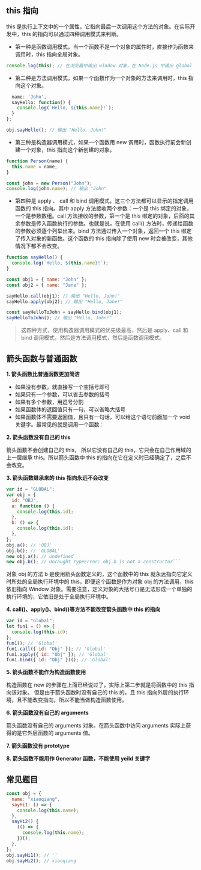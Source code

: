 ## this 指向

this 是执行上下文中的一个属性，它指向最后一次调用这个方法的对象。在实际开发中，this 的指向可以通过四种调用模式来判断。

- 第一种是函数调用模式，当一个函数不是一个对象的属性时，直接作为函数来调用时，this 指向全局对象。

```js
console.log(this); // 在浏览器中输出 window 对象，在 Node.js 中输出 global 对象
```

- 第二种是方法调用模式，如果一个函数作为一个对象的方法来调用时，this 指向这个对象。

```js
  name: 'John',
  sayHello: function() {
    console.log(`Hello, ${this.name}!`);
  }
};

obj.sayHello(); // 输出 "Hello, John!"
```

- 第三种是构造器调用模式，如果一个函数用 new 调用时，函数执行前会新创建一个对象，this 指向这个新创建的对象。

```js
function Person(name) {
  this.name = name;
}

const john = new Person("John");
console.log(john.name); // 输出 "John"
```

- 第四种是 apply 、 call 和 bind 调用模式，这三个方法都可以显示的指定调用函数的 this 指向。其中 apply 方法接收两个参数：一个是 this 绑定的对象，一个是参数数组。call 方法接收的参数，第一个是 this 绑定的对象，后面的其余参数是传入函数执行的参数。也就是说，在使用 call() 方法时，传递给函数的参数必须逐个列举出来。bind 方法通过传入一个对象，返回一个 this 绑定了传入对象的新函数。这个函数的 this 指向除了使用 new 时会被改变，其他情况下都不会改变。

```js
function sayHello() {
  console.log(`Hello, ${this.name}!`);
}

const obj1 = { name: "John" };
const obj2 = { name: "Jane" };

sayHello.call(obj1); // 输出 "Hello, John!"
sayHello.apply(obj2); // 输出 "Hello, Jane!"

const sayHelloToJohn = sayHello.bind(obj1);
sayHelloToJohn(); // 输出 "Hello, John!"
```

> 这四种方式，使用构造器调用模式的优先级最高，然后是 apply、call 和 bind 调用模式，然后是方法调用模式，然后是函数调用模式。

## 箭头函数与普通函数

**1. 箭头函数比普通函数更加简洁**

- 如果没有参数，就直接写一个空括号即可
- 如果只有一个参数，可以省去参数的括号
- 如果有多个参数，用逗号分割
- 如果函数体的返回值只有一句，可以省略大括号
- 如果函数体不需要返回值，且只有一句话，可以给这个语句前面加一个 void 关键字。最常见的就是调用一个函数：

**2. 箭头函数没有自己的 this**

箭头函数不会创建自己的 this， 所以它没有自己的 this，它只会在自己作用域的上一层继承 this。所以箭头函数中 this 的指向在它在定义时已经确定了，之后不会改变。

**3. 箭头函数继承来的 this 指向永远不会改变**

````js
var id = "GLOBAL";
var obj = {
  id: "OBJ",
  a: function () {
    console.log(this.id);
  },
  b: () => {
    console.log(this.id);
  },
};
obj.a(); // 'OBJ'
obj.b(); // 'GLOBAL'
new obj.a(); // undefined
new obj.b(); // Uncaught TypeError: obj.b is not a constructor```
````

对象 obj 的方法 b 是使用箭头函数定义的，这个函数中的 this 就永远指向它定义时所处的全局执行环境中的 this，即便这个函数是作为对象 obj 的方法调用，this 依旧指向 Window 对象。需要注意，定义对象的大括号`{}`是无法形成一个单独的执行环境的，它依旧是处于全局执行环境中。

**4. call()、apply()、bind()等方法不能改变箭头函数中 this 的指向**

```js
var id = "Global";
let fun1 = () => {
  console.log(this.id);
};
fun1(); // 'Global'
fun1.call({ id: "Obj" }); // 'Global'
fun1.apply({ id: "Obj" }); // 'Global'
fun1.bind({ id: "Obj" })(); // 'Global'
```

**5. 箭头函数不能作为构造函数使用**

构造函数在 new 的步骤在上面已经说过了，实际上第二步就是将函数中的 this 指向该对象。 但是由于箭头函数时没有自己的 this 的，且 this 指向外层的执行环境，且不能改变指向，所以不能当做构造函数使用。

**6. 箭头函数没有自己的 arguments**

箭头函数没有自己的 arguments 对象。在箭头函数中访问 arguments 实际上获得的是它外层函数的 arguments 值。

**7. 箭头函数没有 prototype**

**8. 箭头函数不能用作 Generator 函数，不能使用 yeild 关键字**

## 常见题目

```js
const obj = {
  name: "xiaoqiang",
  sayHi1: () => {
    console.log(this.name);
  },
  sayHi2() {
    (() => {
      console.log(this.name);
    })();
  },
};
obj.sayHi1(); // ''
obj.sayHi2(); // xiaoqiang
```
